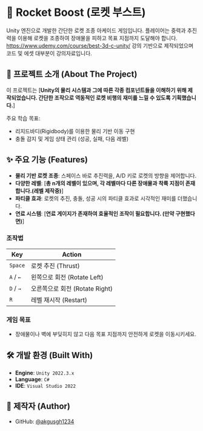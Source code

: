 # 🚀 Rocket Boost (로켓 부스트)

Unity 엔진으로 개발한 간단한 로켓 조종 아케이드 게임입니다. 플레이어는 중력과 추진력을 이용해 로켓을 조종하여 장애물을 피하고 목표 지점까지 도달해야 합니다.
https://www.udemy.com/course/best-3d-c-unity/ 강의 기반으로 제작되었으며 코드 및 에셋 대부분이 강의자료입니다.


## 📖 프로젝트 소개 (About The Project)

이 프로젝트는 [**Unity의 물리 시스템과 그에 따른 각종 컴포넌트들을 이해하기 위해 제작되었습니다. 간단한 조작으로 역동적인 로켓 비행의 재미를 느낄 수 있도록 기획했습니다.**]

주요 학습 목표:
* 리지드바디(Rigidbody)를 이용한 물리 기반 이동 구현
* 충돌 감지 및 게임 상태 관리 (성공, 실패, 다음 레벨)


## ✨ 주요 기능 (Features)

* **물리 기반 로켓 조종**: 스페이스 바로 추진력을, A/D 키로 로켓의 방향을 제어합니다.
* **다양한 레벨**: [**총 n개의 레벨이 있으며, 각 레벨마다 다른 장애물과 착륙 지점이 존재합니다.(레벨 제작중)**]
* **파티클 효과**: 로켓의 추진, 충돌, 성공 시의 파티클 효과로 시각적인 재미를 더했습니다.
* **연료 시스템**: [**연료 게이지가 존재하여 효율적인 조작이 필요합니다. (만약 구현했다면)**]


### **조작법**
| Key         | Action          |
|-------------|-----------------|
| `Space`     | 로켓 추진 (Thrust) |
| `A` / `←`   | 왼쪽으로 회전 (Rotate Left)  |
| `D` / `→`   | 오른쪽으로 회전 (Rotate Right) |
| `R`         | 레벨 재시작 (Restart)     |

### **게임 목표**
- 장애물이나 벽에 부딪히지 않고 다음 목표 지점까지 안전하게 로켓을 이동시키세요.


## 🛠️ 개발 환경 (Built With)

* **Engine**: `Unity 2022.3.x`
* **Language**: `C#`
* **IDE**: `Visual Studio 2022`



## 👤 제작자 (Author)

* GitHub: [@akgusgh1234](https://github.com/akgusgh1234)
